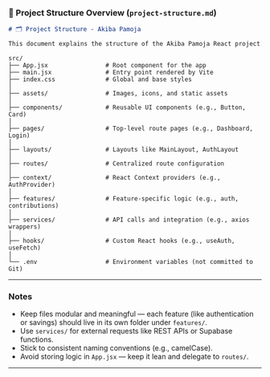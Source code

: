 ### 📁 Project Structure Overview (`project-structure.md`)

```markdown
# 🗂️ Project Structure - Akiba Pamoja

This document explains the structure of the Akiba Pamoja React project. It is designed for clarity, scalability, and team collaboration.

```
```
src/
├── App.jsx                # Root component for the app
├── main.jsx               # Entry point rendered by Vite
├── index.css              # Global and base styles
│
├── assets/                # Images, icons, and static assets
│
├── components/            # Reusable UI components (e.g., Button, Card)
│
├── pages/                 # Top-level route pages (e.g., Dashboard, Login)
│
├── layouts/               # Layouts like MainLayout, AuthLayout
│
├── routes/                # Centralized route configuration
│
├── context/               # React Context providers (e.g., AuthProvider)
│
├── features/              # Feature-specific logic (e.g., auth, contributions)
│
├── services/              # API calls and integration (e.g., axios wrappers)
│
├── hooks/                 # Custom React hooks (e.g., useAuth, useFetch)
│
└── .env                   # Environment variables (not committed to Git)
```


---

### Notes

- Keep files modular and meaningful — each feature (like authentication or savings) should live in its own folder under `features/`.
- Use `services/` for external requests like REST APIs or Supabase functions.
- Stick to consistent naming conventions (e.g., camelCase).
- Avoid storing logic in `App.jsx` — keep it lean and delegate to `routes/`.

---

